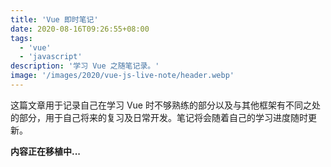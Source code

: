 ```yaml
---
title: 'Vue 即时笔记'
date: 2020-08-16T09:26:55+08:00
tags:
  - 'vue'
  - 'javascript'
description: '学习 Vue 之随笔记录。'
image: '/images/2020/vue-js-live-note/header.webp'
---
```


这篇文章用于记录自己在学习 Vue 时不够熟练的部分以及与其他框架有不同之处的部分，用于自己将来的复习及日常开发。笔记将会随着自己的学习进度随时更新。

<!--more-->

**内容正在移植中...**
